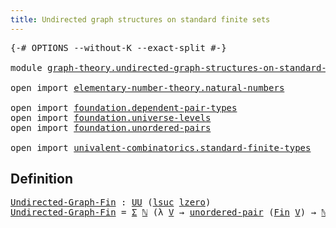 ```yaml
---
title: Undirected graph structures on standard finite sets
---
```


<pre class="Agda"><a id="77" class="Symbol">{-#</a> <a id="81" class="Keyword">OPTIONS</a> <a id="89" class="Pragma">--without-K</a> <a id="101" class="Pragma">--exact-split</a> <a id="115" class="Symbol">#-}</a>

<a id="120" class="Keyword">module</a> <a id="127" href="graph-theory.undirected-graph-structures-on-standard-finite-sets.html" class="Module">graph-theory.undirected-graph-structures-on-standard-finite-sets</a> <a id="192" class="Keyword">where</a>

<a id="199" class="Keyword">open</a> <a id="204" class="Keyword">import</a> <a id="211" href="elementary-number-theory.natural-numbers.html" class="Module">elementary-number-theory.natural-numbers</a>

<a id="253" class="Keyword">open</a> <a id="258" class="Keyword">import</a> <a id="265" href="foundation.dependent-pair-types.html" class="Module">foundation.dependent-pair-types</a>
<a id="297" class="Keyword">open</a> <a id="302" class="Keyword">import</a> <a id="309" href="foundation.universe-levels.html" class="Module">foundation.universe-levels</a>
<a id="336" class="Keyword">open</a> <a id="341" class="Keyword">import</a> <a id="348" href="foundation.unordered-pairs.html" class="Module">foundation.unordered-pairs</a>

<a id="376" class="Keyword">open</a> <a id="381" class="Keyword">import</a> <a id="388" href="univalent-combinatorics.standard-finite-types.html" class="Module">univalent-combinatorics.standard-finite-types</a>
</pre>
## Definition

<pre class="Agda"><a id="Undirected-Graph-Fin"></a><a id="462" href="graph-theory.undirected-graph-structures-on-standard-finite-sets.html#462" class="Function">Undirected-Graph-Fin</a> <a id="483" class="Symbol">:</a> <a id="485" href="foundation-core.universe-levels.html#235" class="Primitive">UU</a> <a id="488" class="Symbol">(</a><a id="489" href="Agda.Primitive.html#780" class="Primitive">lsuc</a> <a id="494" href="Agda.Primitive.html#764" class="Primitive">lzero</a><a id="499" class="Symbol">)</a>
<a id="501" href="graph-theory.undirected-graph-structures-on-standard-finite-sets.html#462" class="Function">Undirected-Graph-Fin</a> <a id="522" class="Symbol">=</a> <a id="524" href="foundation-core.dependent-pair-types.html#515" class="Record">Σ</a> <a id="526" href="elementary-number-theory.natural-numbers.html#1530" class="Datatype">ℕ</a> <a id="528" class="Symbol">(λ</a> <a id="531" href="graph-theory.undirected-graph-structures-on-standard-finite-sets.html#531" class="Bound">V</a> <a id="533" class="Symbol">→</a> <a id="535" href="foundation.unordered-pairs.html#2387" class="Function">unordered-pair</a> <a id="550" class="Symbol">(</a><a id="551" href="univalent-combinatorics.standard-finite-types.html#2393" class="Function">Fin</a> <a id="555" href="graph-theory.undirected-graph-structures-on-standard-finite-sets.html#531" class="Bound">V</a><a id="556" class="Symbol">)</a> <a id="558" class="Symbol">→</a> <a id="560" href="elementary-number-theory.natural-numbers.html#1530" class="Datatype">ℕ</a><a id="561" class="Symbol">)</a>
</pre>
